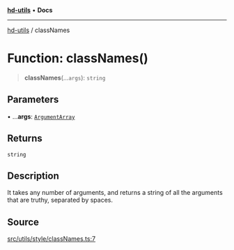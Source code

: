 [**hd-utils**](../README.md) • **Docs**

***

[hd-utils](../globals.md) / classNames

# Function: classNames()

> **classNames**(...`args`): `string`

## Parameters

• ...**args**: [`ArgumentArray`](../namespaces/ClassNames/interfaces/ArgumentArray.md)

## Returns

`string`

## Description

It takes any number of arguments, and returns a string of all the arguments that are truthy,
separated by spaces.

## Source

[src/utils/style/classNames.ts:7](https://github.com/AhmadHddad/h-utils/blob/5c76ff5de068cee019fc632d9da2e395721bb48f/src/utils/style/classNames.ts#L7)
